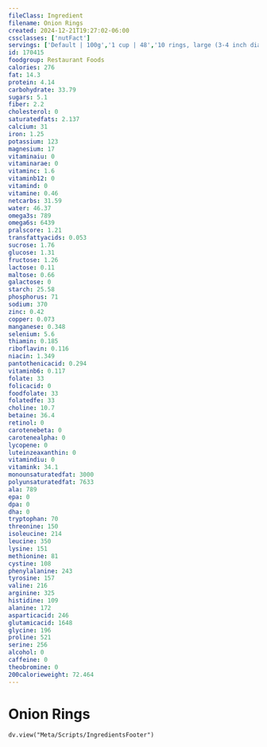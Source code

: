 ```yaml
---
fileClass: Ingredient
filename: Onion Rings
created: 2024-12-21T19:27:02-06:00
cssclasses: ['nutFact']
servings: ['Default | 100g','1 cup | 48','10 rings, large (3-4 inch dia) | 71','10 rings, medium (2-3 inch dia) | 60','10 rings, small (1-2 inch dia) | 48']
id: 170415
foodgroup: Restaurant Foods
calories: 276
fat: 14.3
protein: 4.14
carbohydrate: 33.79
sugars: 5.1
fiber: 2.2
cholesterol: 0
saturatedfats: 2.137
calcium: 31
iron: 1.25
potassium: 123
magnesium: 17
vitaminaiu: 0
vitaminarae: 0
vitaminc: 1.6
vitaminb12: 0
vitamind: 0
vitamine: 0.46
netcarbs: 31.59
water: 46.37
omega3s: 789
omega6s: 6439
pralscore: 1.21
transfattyacids: 0.053
sucrose: 1.76
glucose: 1.31
fructose: 1.26
lactose: 0.11
maltose: 0.66
galactose: 0
starch: 25.58
phosphorus: 71
sodium: 370
zinc: 0.42
copper: 0.073
manganese: 0.348
selenium: 5.6
thiamin: 0.185
riboflavin: 0.116
niacin: 1.349
pantothenicacid: 0.294
vitaminb6: 0.117
folate: 33
folicacid: 0
foodfolate: 33
folatedfe: 33
choline: 10.7
betaine: 36.4
retinol: 0
carotenebeta: 0
carotenealpha: 0
lycopene: 0
luteinzeaxanthin: 0
vitamindiu: 0
vitamink: 34.1
monounsaturatedfat: 3000
polyunsaturatedfat: 7633
ala: 789
epa: 0
dpa: 0
dha: 0
tryptophan: 70
threonine: 150
isoleucine: 214
leucine: 350
lysine: 151
methionine: 81
cystine: 108
phenylalanine: 243
tyrosine: 157
valine: 216
arginine: 325
histidine: 109
alanine: 172
asparticacid: 246
glutamicacid: 1648
glycine: 196
proline: 521
serine: 256
alcohol: 0
caffeine: 0
theobromine: 0
200calorieweight: 72.464
---
```


# Onion Rings

```dataviewjs
dv.view("Meta/Scripts/IngredientsFooter")
```